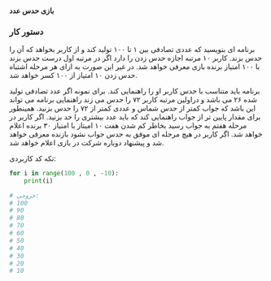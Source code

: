 ####  بازی حدس عدد

### دستور کار
برنامه ای بنویسید که عددی تصادفی بین ۱ تا ۱۰۰ تولید کند و از کاربر بخواهد که آن را حدس بزند.
کاربر ۱۰ مرتبه اجازه حدس زدن را دارد
اگر در مرتبه اول درست حدس بزند با ۱۰۰ امتیاز برنده بازی معرفی خواهد شد.
در غیر این صورت به ازای هر مرحله اشتباه حدس زدن ۱۰ امتیاز از ۱۰۰ کسر خواهد شد.

برنامه باید متناسب با حدس کاربر او را راهنمایی کند. 
برای نمونه اگر عدد تصادفی تولید شده ۲۶ می باشد و دراولین مرتبه کاربر ۷۲ را حدس می زند راهنمایی برنامه می تواند این باشد که جواب کمتر از حدس شماس و عددی کمتر از ۷۲ را حدس بزنید. همینطور برای مقدار پایین تر از جواب راهنمایی کند که باید عدد بیشتری را حد بزنید.
اگر کاربر در مرحله هفتم به جواب رسید بخاطر کم شدن هفت ۱۰ امیتاز با امتیاز ۳۰ برنده اعلام خواهد شد.
اگر کاربر در هیچ مرحله ای موفق به حدس جواب نشود بازنده معرفی خواهد شد و پیشنهاد دوباره شرکت در بازی اعلام خواهد شد.

تکه کد کاربردی:
```python
for i in range(100 , 0 , -10):
    print(i)

# خروجی:
# 100
# 90
# 80
# 70
# 60
# 50
# 40
# 30
# 20
# 10
    
```